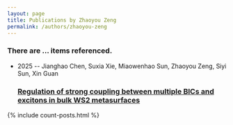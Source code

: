 ```yaml
---
layout: page
title: Publications by Zhaoyou Zeng
permalink: /authors/zhaoyou-zeng
---
```


<h3 id="number-posts">There are ... items referenced.</h3>
<ul class="post-list">
<li><span class='post-meta'>2025 -- Jianghao Chen, Suxia Xie, Miaowenhao Sun, Zhaoyou Zeng, Siyi Sun, Xin Guan</span><h3><a class='post-link' href="{{ site.baseurl }}/regulation-of-strong-coupling-between-multiple-bics-and-excitons-in-bulk-ws2-metasurfaces">Regulation of strong coupling between multiple BICs and excitons in bulk WS2 metasurfaces</a></h3></li>

</ul>
{% include count-posts.html %}
